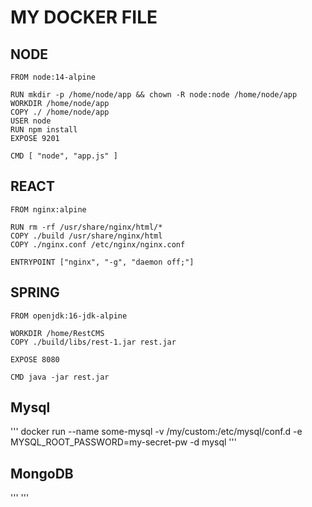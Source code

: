 # MY DOCKER  FILE
## NODE
```
FROM node:14-alpine

RUN mkdir -p /home/node/app && chown -R node:node /home/node/app
WORKDIR /home/node/app
COPY ./ /home/node/app
USER node
RUN npm install
EXPOSE 9201

CMD [ "node", "app.js" ]
```
## REACT
```
FROM nginx:alpine

RUN rm -rf /usr/share/nginx/html/*
COPY ./build /usr/share/nginx/html
COPY ./nginx.conf /etc/nginx/nginx.conf

ENTRYPOINT ["nginx", "-g", "daemon off;"]
```
## SPRING
```
FROM openjdk:16-jdk-alpine

WORKDIR /home/RestCMS
COPY ./build/libs/rest-1.jar rest.jar

EXPOSE 8080

CMD java -jar rest.jar
```
## Mysql
'''
docker run --name some-mysql -v /my/custom:/etc/mysql/conf.d -e MYSQL_ROOT_PASSWORD=my-secret-pw -d mysql
'''
## MongoDB
'''
'''
